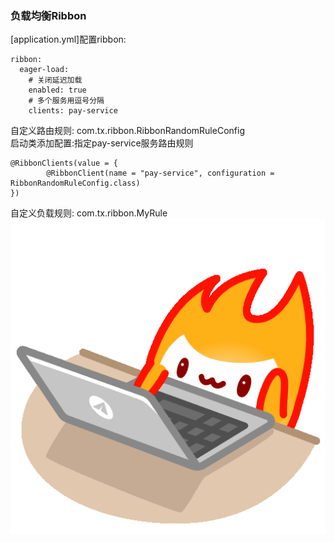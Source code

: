 ### 负载均衡Ribbon
[application.yml]配置ribbon:
```
ribbon:
  eager-load:
    # 关闭延迟加载
    enabled: true
    # 多个服务用逗号分隔
    clients: pay-service
```
自定义路由规则:
    com.tx.ribbon.RibbonRandomRuleConfig  
启动类添加配置:指定pay-service服务路由规则  
```
@RibbonClients(value = {
        @RibbonClient(name = "pay-service", configuration = RibbonRandomRuleConfig.class)
})
```
自定义负载规则:
    com.tx.ribbon.MyRule  
![fire work](../fire_work.gif)